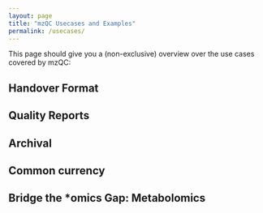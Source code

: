 ```yaml
---
layout: page
title: "mzQC Usecases and Examples"
permalink: /usecases/
---
```

This page should give you a (non-exclusive) overview over the use cases covered by mzQC:

## Handover Format

## Quality Reports

## Archival

## Common currency

## Bridge the *omics Gap: Metabolomics

